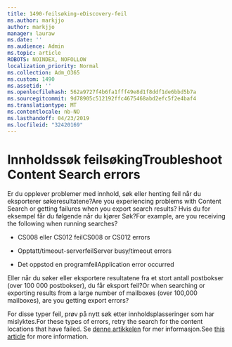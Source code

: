```yaml
---
title: 1490-feilsøking-eDiscovery-feil
ms.author: markjjo
author: markjjo
manager: lauraw
ms.date: ''
ms.audience: Admin
ms.topic: article
ROBOTS: NOINDEX, NOFOLLOW
localization_priority: Normal
ms.collection: Adm_O365
ms.custom: 1490
ms.assetid: ''
ms.openlocfilehash: 562a9727f4b6fa1fff49e8d1f8ddf1de6bbd5b7a
ms.sourcegitcommit: 9d78905c512192ffc4675468abd2efc5f2e4baf4
ms.translationtype: MT
ms.contentlocale: nb-NO
ms.lasthandoff: 04/23/2019
ms.locfileid: "32420169"
---
```

# <a name="troubleshoot-content-search-errors"></a><span data-ttu-id="8980d-102">Innholdssøk feilsøking</span><span class="sxs-lookup"><span data-stu-id="8980d-102">Troubleshoot Content Search errors</span></span>

<span data-ttu-id="8980d-103">Er du opplever problemer med innhold, søk eller henting feil når du eksporterer søkeresultatene?</span><span class="sxs-lookup"><span data-stu-id="8980d-103">Are you experiencing problems with Content Search or getting failures when you export search results?</span></span>
<span data-ttu-id="8980d-104">Hvis du for eksempel får du følgende når du kjører Søk?</span><span class="sxs-lookup"><span data-stu-id="8980d-104">For example, are you receiving the following when running searches?</span></span>

- <span data-ttu-id="8980d-105">CS008 eller CS012 feil</span><span class="sxs-lookup"><span data-stu-id="8980d-105">CS008 or CS012 errors</span></span>

- <span data-ttu-id="8980d-106">Opptatt/timeout-serverfeil</span><span class="sxs-lookup"><span data-stu-id="8980d-106">Server busy/timeout errors</span></span>

- <span data-ttu-id="8980d-107">Det oppstod en programfeil</span><span class="sxs-lookup"><span data-stu-id="8980d-107">Application error occurred</span></span>

<span data-ttu-id="8980d-108">Eller når du søker eller eksportere resultatene fra et stort antall postbokser (over 100 000 postbokser), du får eksport feil?</span><span class="sxs-lookup"><span data-stu-id="8980d-108">Or when searching or exporting results from a large number of mailboxes (over 100,000 mailboxes), are you getting export errors?</span></span>

<span data-ttu-id="8980d-109">For disse typer feil, prøv på nytt søk etter innholdsplasseringer som har mislyktes.</span><span class="sxs-lookup"><span data-stu-id="8980d-109">For these types of errors, retry the search for the content locations that have failed.</span></span> <span data-ttu-id="8980d-110">Se [denne artikkelen](https://docs.microsoft.com/office365/securitycompliance/retry-failed-content-search) for mer informasjon.</span><span class="sxs-lookup"><span data-stu-id="8980d-110">See  [this article](https://docs.microsoft.com/office365/securitycompliance/retry-failed-content-search) for more information.</span></span>
